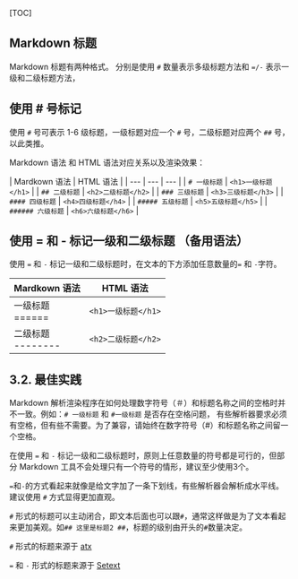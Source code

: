 [TOC]

## Markdown 标题

Markdown 标题有两种格式。 分别是使用 `#` 数量表示多级标题方法和 `=/-` 表示一级和二级标题方法，

## 使用 # 号标记

使用 `#` 号可表示 1-6 级标题，一级标题对应一个 `#` 号，二级标题对应两个 `##` 号，以此类推。

Markdown 语法 和 HTML 语法对应关系以及渲染效果：

| Mardkown 语法 | HTML 语法 |
| --- | --- | --- |
| `# 一级标题` | `<h1>一级标题</h1>` |
| `## 二级标题` | `<h2>二级标题</h2>` |
| `### 三级标题` | `<h3>三级标题</h3>` |
| `#### 四级标题` | `<h4>四级标题</h4>` |
| `##### 五级标题` | `<h5>五级标题</h5>` |
| `###### 六级标题` | `<h6>六级标题</h6>` |

## 使用 = 和 - 标记一级和二级标题 （备用语法）

使用 `=` 和 `-` 标记一级和二级标题时，在文本的下方添加任意数量的`=` 和 `-`字符。

| Mardkown 语法        | HTML 语法 |
|--------------------| --- |
| 一级标题 <br>\======   | `<h1>一级标题</h1>` |
| 二级标题 <br>\-------- | `<h2>二级标题</h2>` |

## 3.2. 最佳实践

Markdown 解析渲染程序在如何处理数字符号（＃）和标题名称之间的空格时并不一致。例如：`# 一级标题` 和 `#一级标题` 是否存在空格问题， 有些解析器要求必须有空格，但有些不需要。为了兼容，请始终在数字符号（#）和标题名称之间留一个空格。

在使用 `=` 和 `-` 标记一级和二级标题时，原则上任意数量的符号都是可行的，但部分 Markdown 工具不会处理只有一个符号的情形，建议至少使用3个。

`=`和`-`的方式看起来就像是给文字加了一条下划线，有些解析器会解析成水平线。建议使用 `#` 方式显得更加直观。

`#` 形式的标题可以主动闭合，即文本后面也可以跟`#`，通常这样做是为了文本看起来更加美观。如`## 这里是标题2 ##`，标题的级别由开头的`#`数量决定。

`#` 形式的标题来源于 [atx](http://www.aaronsw.com/2002/atx/)

`=` 和 `-` 形式的标题来源于 [Setext](https://docutils.sourceforge.io/mirror/setext.html)
